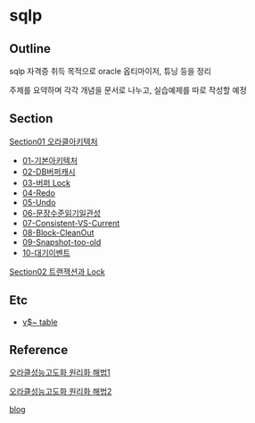 # sqlp



## Outline

sqlp 자격증 취득 목적으로 oracle 옵티마이저, 튜닝 등을 정리

주제를 요약하며 각각 개념을 문서로 나누고, 실습예제를 따로 작성할 예정





## Section

[Section01 오라클아키텍처](docs/section01)

- [01-기본아키텍처](docs/section01/01-기본아키텍처.md)
- [02-DB버퍼캐시](docs/section01/02-DB버퍼캐시.md)
- [03-버퍼 Lock](docs/section01/03-버퍼Lock.md)
- [04-Redo](docs/section01/04-Redo.md)
- [05-Undo](docs/section01/05-Undo.md)
- [06-문장수준읽기일관성](docs/section01/06-문장수준읽기일관성.md)
- [07-Consistent-VS-Current](docs/section01/07-Consistent-VS-Current.md)
- [08-Block-CleanOut](docs/section01/08-Block-CleanOut.md)
- [09-Snapshot-too-old](docs/section01/09-Snapshot-too-old.md)
- [10-대기이벤트](docs/section01/10-대기이벤트.md)

[Section02 트랜잭션과 Lock]()







## Etc

- [v$~ table](docs/table/Dynamic-Performance-View.md)





## Reference

[오라클성능고도화 원리화 해법1](https://product.kyobobook.co.kr/detail/S000061696047)

[오라클성능고도화 원리화 해법2](https://product.kyobobook.co.kr/detail/S000061696048)

[blog](http://www.gurubee.net/article/87748)

